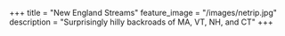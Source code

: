+++
title = "New England Streams"
feature_image = "/images/netrip.jpg"
description = "Surprisingly hilly backroads of MA, VT, NH, and CT"
+++
